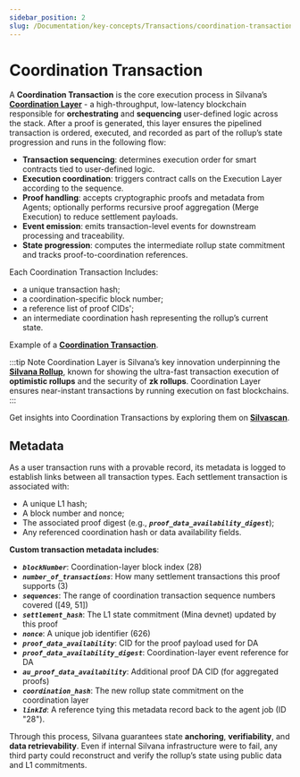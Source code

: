 ```yaml
---
sidebar_position: 2
slug: /Documentation/key-concepts/Transactions/coordination-transactions
---
```



# Coordination Transaction

A **Coordination Transaction** is the core execution process in Silvana’s [**Coordination Layer**](/Documentation/architecture/Layers/coordination-layer) - a high-throughput, low-latency blockchain responsible for **orchestrating** and **sequencing** user-defined logic across the stack. After a proof is generated, this layer ensures the pipelined transaction is ordered, executed, and recorded as part of the rollup’s state progression and runs in the following flow:

* **Transaction sequencing**: determines execution order for smart contracts tied to user-defined logic.
* **Execution coordination**: triggers contract calls on the Execution Layer according to the sequence.
* **Proof handling**: accepts cryptographic proofs and metadata from Agents; optionally performs recursive proof aggregation (Merge Execution) to reduce settlement payloads.
* **Event emission**: emits transaction-level events for downstream processing and traceability.
* **State progression**: computes the intermediate rollup state commitment and tracks proof-to-coordination references.

Each Coordination Transaction Includes:
* a unique transaction hash;
* a coordination-specific block number;
* a reference list of proof CIDs';
* an intermediate coordination hash representing the rollup’s current state.

Example of a [**Coordination Transaction**](https://suiscan.xyz/devnet/tx/6q7TMPiiprQAShsRkoVEJYRLVbvq8CL5bsWbL6MWYmTm).

:::tip Note
Coordination Layer is Silvana’s key innovation underpinning the [**Silvana Rollup**](/Documentation/ultra-fast-rollup/silvana-rollup), known for showing the ultra-fast transaction execution of **optimistic rollups** and the security of **zk rollups**. Coordination Layer ensures near-instant transactions by running execution on fast blockchains.
:::

Get insights into Coordination Transactions by exploring them on [**Silvascan**](https://silvascan.io/testnet/coordination-txs).

## Metadata

As a user transaction runs with a provable record, its metadata is logged to establish links between all transaction types. Each settlement transaction is associated with:

* A unique L1 hash;
* A block number and nonce;
* The associated proof digest (e.g., **_`proof_data_availability_digest`_**);
* Any referenced coordination hash or data availability fields.

**Custom transaction metadata includes**:
* **_`blockNumber`_**: Coordination-layer block index (28)
* **_`number_of_transactions`_**: How many settlement transactions this proof supports (3)
* **_`sequences`_**: The range of coordination transaction sequence numbers covered ([49, 51])
* **_`settlement_hash`_**: The L1 state commitment (Mina devnet) updated by this proof
* **_`nonce`_**: A unique job identifier (626)
* **_`proof_data_availability`_**: CID for the proof payload used for DA
* **_`proof_data_availability_digest`_**: Coordination-layer event reference for DA
* **_`au_proof_data_availability`_**: Additional proof DA CID (for aggregated proofs)
* **_`coordination_hash`_**: The new rollup state commitment on the coordination layer
* **_`linkId`_**: A reference tying this metadata record back to the agent job (ID "28").

Through this process, Silvana guarantees state **anchoring**, **verifiability**, and **data retrievability**. Even if internal Silvana infrastructure were to fail, any third party could reconstruct and verify the rollup’s state using public data and L1 commitments.
